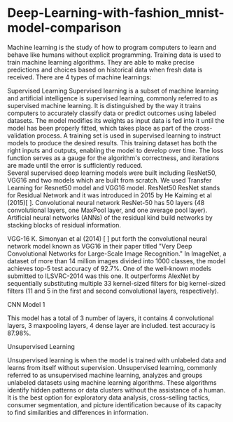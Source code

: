 # Deep-Learning-with-fashion_mnist-model-comparison
Machine learning is the study of how to program computers to learn and behave like humans without explicit programming. Training data is used to train machine learning algorithms. They are able to make precise predictions and choices based on historical data when fresh data is received. There are 4 types of machine learnings:

Supervised Learning
Supervised learning is a subset of machine learning and artificial intelligence is supervised learning, commonly referred to as supervised machine learning. It is distinguished by the way it trains computers to accurately classify data or predict outcomes using labeled datasets. The model modifies its weights as input data is fed into it until the model has been properly fitted, which takes place as part of the cross-validation process. A training set is used in supervised learning to instruct models to produce the desired results. This training dataset has both the right inputs and outputs, enabling the model to develop over time. The loss function serves as a gauge for the algorithm's correctness, and iterations are made until the error is sufficiently reduced. 	
Several supervised deep learning models were built including ResNet50, VGG16 and two models which are built from scratch. We used Transfer Learning for Resnet50 model and VGG16 model.
ResNet50
ResNet stands for Residual Network and it was introduced in 2015 by He Kaiming et al (2015)[ ]. Convolutional neural network ResNet-50 has 50 layers (48 convolutional layers, one MaxPool layer, and one average pool layer). Artificial neural networks (ANNs) of the residual kind build networks by stacking blocks of residual information.      

VGG-16
K. Simonyan et al (2014) [ ] put forth the convolutional neural network model known as VGG16 in their paper titled "Very Deep Convolutional Networks for Large-Scale Image Recognition." In ImageNet, a dataset of more than 14 million images divided into 1000 classes, the model achieves top-5 test accuracy of 92.7%. One of the well-known models submitted to ILSVRC-2014 was this one. It outperforms AlexNet by sequentially substituting multiple 33 kernel-sized filters for big kernel-sized filters (11 and 5 in the first and second convolutional layers, respectively).

CNN Model 1

This model has a total of 3 number of layers, it contains   4 convolutional layers,    3 maxpooling layers, 4 dense layer are included. test accuracy is 87.98%.


Unsupervised Learning

Unsupervised learning is when the model is trained with unlabeled data and learns from itself without supervision. Unsupervised learning, commonly referred to as unsupervised machine learning, analyzes and groups unlabeled datasets using machine learning algorithms. These algorithms identify hidden patterns or data clusters without the assistance of a human. It is the best option for exploratory data analysis, cross-selling tactics, consumer segmentation, and picture identification because of its capacity to find similarities and differences in information. 
